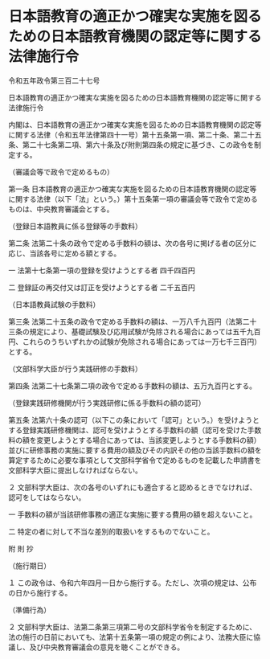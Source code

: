# 日本語教育の適正かつ確実な実施を図るための日本語教育機関の認定等に関する法律施行令

令和五年政令第三百二十七号

日本語教育の適正かつ確実な実施を図るための日本語教育機関の認定等に関する法律施行令

内閣は、日本語教育の適正かつ確実な実施を図るための日本語教育機関の認定等に関する法律（令和五年法律第四十一号）第十五条第一項、第二十条、第二十五条、第二十七条第二項、第六十条及び附則第四条の規定に基づき、この政令を制定する。

（審議会等で政令で定めるもの）

第一条 日本語教育の適正かつ確実な実施を図るための日本語教育機関の認定等に関する法律（以下「法」という。）第十五条第一項の審議会等で政令で定めるものは、中央教育審議会とする。

（登録日本語教員に係る登録等の手数料）

第二条 法第二十条の政令で定める手数料の額は、次の各号に掲げる者の区分に応じ、当該各号に定める額とする。

一 法第十七条第一項の登録を受けようとする者 四千四百円

二 登録証の再交付又は訂正を受けようとする者 二千五百円

（日本語教員試験の手数料）

第三条 法第二十五条の政令で定める手数料の額は、一万八千九百円（法第二十三条の規定により、基礎試験及び応用試験が免除される場合にあっては五千九百円、これらのうちいずれかの試験が免除される場合にあっては一万七千三百円）とする。

（文部科学大臣が行う実践研修の手数料）

第四条 法第二十七条第二項の政令で定める手数料の額は、五万九百円とする。

（登録実践研修機関が行う実践研修に係る手数料の額の認可）

第五条 法第六十条の認可（以下この条において「認可」という。）を受けようとする登録実践研修機関は、認可を受けようとする手数料の額（認可を受けた手数料の額を変更しようとする場合にあっては、当該変更しようとする手数料の額）並びに研修事務の実施に要する費用の額及びその内訳その他の当該手数料の額を算定するために必要な事項として文部科学省令で定めるものを記載した申請書を文部科学大臣に提出しなければならない。

２ 文部科学大臣は、次の各号のいずれにも適合すると認めるときでなければ、認可をしてはならない。

一 手数料の額が当該研修事務の適正な実施に要する費用の額を超えないこと。

二 特定の者に対して不当な差別的取扱いをするものでないこと。

附 則 抄

（施行期日）

１ この政令は、令和六年四月一日から施行する。ただし、次項の規定は、公布の日から施行する。

（準備行為）

２ 文部科学大臣は、法第二条第三項第二号の文部科学省令を制定するために、法の施行の日前においても、法第十五条第一項の規定の例により、法務大臣に協議し、及び中央教育審議会の意見を聴くことができる。
